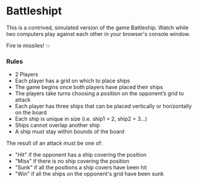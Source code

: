 # Battleshipt
This is a contrived, simulated version of the game Battleship. Watch while two computers play against each other in your browser's console window.

Fire le missiles! :boom:

### Rules
- 2 Players
- Each player has a grid on which to place ships
- The game begins once both players have placed their ships
- The players take turns choosing a position on the opponent’s grid to attack
- Each player has three ships that can be placed vertically or horizontally on the board
- Each ship is unique in size (i.e. ship1 = 2, ship2 = 3...)
- Ships cannot overlap another ship
- A ship must stay within bounds of the board

The result of an attack must be one of:
- "Hit" if the opponent has a ship covering the position
- "Miss" if there is no ship covering the position
- "Sunk" if all the positions a ship covers have been hit
- "Win" if all the ships on the opponent's grid have been sunk
